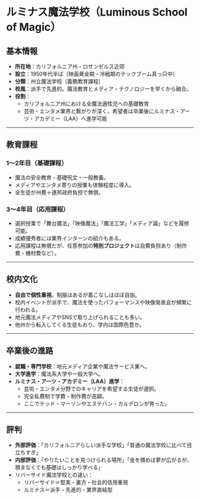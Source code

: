 
# ルミナス魔法学校（Luminous School of Magic）

## 基本情報
- **所在地**：カリフォルニア州・ロサンゼルス近郊
- **設立**：1950年代半ば（映画黄金期・冷戦期のテックブーム真っ只中）
- **分類**：州立魔法学校（義務教育課程）
- **校風**：派手で先進的。魔法教育とメディア・テクノロジーを早くから融合。
- **役割**：
  - カリフォルニア州における全魔法適性児への基礎教育
  - 芸術・エンタメ業界と繋がりが深く、希望者は卒業後にルミナス・アーツ・アカデミー（LAA）へ進学可能

---

## 教育課程
### 1〜2年目（基礎課程）
- 魔法の安全教育・基礎呪文・一般教養。
- メディアやエンタメ寄りの授業も体験程度に導入。
- 全生徒が州費＋連邦政府負担で無償。

### 3〜4年目（応用課程）
- 選択授業で「舞台魔法」「映像魔法」「魔法工学」「メディア論」などを履修可能。
- 成績優秀者には業界インターンの紹介もある。
- 応用課程は無償だが、任意参加の**特別プロジェクト**は自費負担あり（制作費・機材費など）。

---

## 校内文化
- **自由で個性重視**。制服はあるが着こなしはほぼ自由。
- 校内イベントが派手で、魔法を使ったパフォーマンスや映像発表会が頻繁に行われる。
- 地元魔法メディアやSNSで取り上げられることも多い。
- 他州から転入してくる生徒もおり、学内は国際色豊か。

---

## 卒業後の進路
- **就職・専門学校**：地元メディア企業や魔法サービス業へ。
- **大学進学**：魔法系大学や一般大学へ。
- **ルミナス・アーツ・アカデミー（LAA）進学**：
  - 芸術・エンタメ分野でのキャリアを希望する生徒が選択。
  - 完全私費制で学費・制作費が高額。
  - ここでテッド・マーソンやエステバン・カルデロンが育った。

---

## 評判
- **外部評価**：「カリフォルニアらしい派手な学校」「普通の魔法学校に比べて目立ちすぎ」
- **内部評価**：「やりたいことを見つけられる場所」「金を積めば夢が広がるが、積まなくても基礎はしっかり学べる」
- リバーサイド魔法学校との違い：
  - リバーサイド＝堅実・裏方・社会的信用重視
  - ルミナス＝派手・先進的・業界直結型
